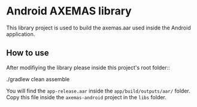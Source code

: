 Android AXEMAS library
======================

This library project is used to build the axemas.aar used inside the Android application.


How to use
----------

After modifiying the library please inside this project's root folder::

./gradlew clean assemble

You will find the ``app-release.aar`` inside the ``app/build/outputs/aar/`` folder. Copy this file
inside the ``axemas-android`` project in the ``libs`` folder.